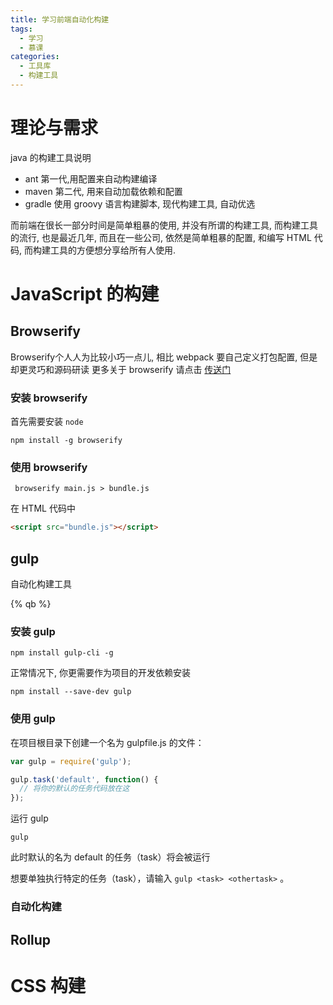 ```yaml
---
title: 学习前端自动化构建
tags:
  - 学习
  - 慕课
categories: 
  - 工具库
  - 构建工具
---
```


# 理论与需求

java 的构建工具说明

* ant 第一代,用配置来自动构建编译
* maven 第二代, 用来自动加载依赖和配置
* gradle 使用 groovy 语言构建脚本, 现代构建工具, 自动优选

而前端在很长一部分时间是简单粗暴的使用, 并没有所谓的构建工具, 而构建工具的流行, 也是最近几年, 而且在一些公司, 依然是简单粗暴的配置, 和编写 HTML 代码, 而构建工具的方便想分享给所有人使用.

<!--More-->

# JavaScript 的构建

## Browserify

Browserify个人人为比较小巧一点儿, 相比 webpack 要自己定义打包配置, 但是却更灵巧和源码研读 更多关于 browserify 请点击 [传送门](https://www.npmjs.com/package/browserify)

### 安装 browserify

首先需要安装 `node`
  ```base
  npm install -g browserify
  ```

### 使用 browserify

```base
 browserify main.js > bundle.js
```

在 HTML 代码中
  ```HTML
  <script src="bundle.js"></script>
  ```

## gulp

自动化构建工具

{% qb  %}

### 安装 gulp

  ```base
  npm install gulp-cli -g
  ```
正常情况下, 你更需要作为项目的开发依赖安装
  ```base
  npm install --save-dev gulp
  ```

### 使用 gulp

在项目根目录下创建一个名为 gulpfile.js 的文件：
  ``` js
  var gulp = require('gulp');

  gulp.task('default', function() {
    // 将你的默认的任务代码放在这
  });
  ```
运行 gulp
  ```base
  gulp
  ```
此时默认的名为 default 的任务（task）将会被运行

想要单独执行特定的任务（task），请输入 `gulp <task> <othertask>` 。

### 自动化构建

## Rollup

# CSS 构建